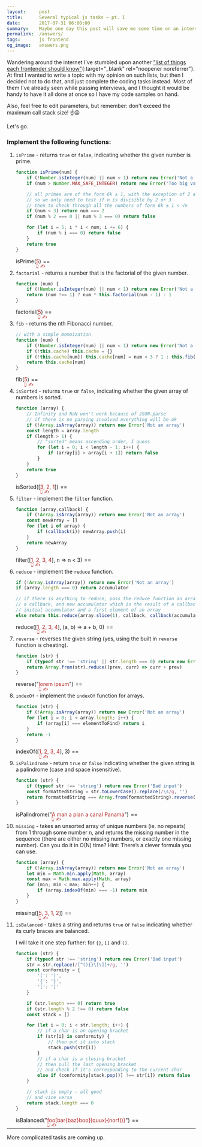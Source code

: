 ```yaml
---
layout:     post
title:      Several typical js tasks – pt. I
date:       2017-07-31 06:00:00
summary:    Maybe one day this post will save me some time on an interview.
permalink:  /answers/
tags:       js frontend
og_image:   answers.png
---
```


<script src='/js/tests.js' defer></script>
<style>
    span.result:before {
        content: '==';
        margin: 0 5px;
    }
    span[contenteditable] {
        color: firebrick;
        position: relative;
    }
    span[edit]:after {
        content: '👆 ✍️';
        position: absolute;
        width: 3em;
        bottom: -1.4em;
        left: -0.1em;
        font-size: 0.8em;
    }
</style>

Wandering around the internet I've stumbled upon another
["list of things each frontender should know"](https://performancejs.com/post/hde6d32/The-Best-List-of-Frontend-JavaScript-Interview-Questions-(written-by-a-Frontend-Engineer)){:target="_blank" rel="noopener noreferrer"}.
At first I wanted to write a topic with my opinion on such lists,
but then I decided not to do that, and just complete the coding
tasks instead. Most of them I've already seen while passing interviews, and I
thought it would be handy to have it all done at once
so I have my code samples on hand.

Also, feel free to edit parameters, but remember:
don't exceed the maximum call stack size! ☝️😦

Let's go.

### Implement the following functions:

1. `isPrime` - returns `true` or `false`, indicating whether the given
number is prime.

    ```js
    function isPrime(num) {
        if (!Number.isInteger(num) || num < 1) return new Error('Not a positive integer')
        if (num > Number.MAX_SAFE_INTEGER) return new Error('Too big value')

        // all primes are of the form 6k ± 1, with the exception of 2 and 3
        // so we only need to test if n is divisible by 2 or 3
        // then to check through all the numbers of form 6k ± 1 < √n
        if (num < 3) return num === 2
        if (num % 2 === 0 || num % 3 === 0) return false

        for (let i = 5; i * i < num; i += 6) {
            if (num % i === 0) return false
        }
        return true
    }
    ```

    isPrime(<span contenteditable='true' class='isPrime' edit>5</span>)<span class='result isPrime' />

1. `factorial` - returns a number that is the factorial of the given number.

    ```js
    function (num) {
        if (!Number.isInteger(num) || num < 1) return new Error('Not a positive integer')
        return (num !== 1) ? num * this.factorial(num - 1) : 1
    }
    ```

    factorial(<span contenteditable='true' class='factorial' edit>5</span>)<span class='result factorial' />

1. `fib` - returns the nth Fibonacci number.

    ```js
    // with a simple memoization
    function (num) {
        if (!Number.isInteger(num) || num < 1) return new Error('Not a positive integer')
        if (!this.cache) this.cache = {}
        if (!this.cache[num]) this.cache[num] = num < 3 ? 1 : this.fib(num - 1) + this.fib(num - 2)
        return this.cache[num]
    }
    ```

    fib(<span contenteditable='true' class='fib' edit>5</span>)<span class='result fib' />

1. `isSorted` - returns `true` or `false`, indicating whether the given array of numbers is sorted.

    ```js
    function (array) {
        // Infinity and NaN won't work because of JSON.parse
        // if there is no parsing involved everything will be ok
        if (!Array.isArray(array)) return new Error('Not an array')
        const length = array.length
        if (length > 1) {
            // "sorted" means ascending order, I guess
            for (let i = 0; i < length - 1; i++) {
                if (array[i] > array[i + 1]) return false
            }
        }
        return true
    }
    ```

    isSorted([<span contenteditable='true' class='isSorted' edit>3, 2, 1</span>])<span class='result isSorted' />

1. `filter` - implement the `filter` function.

    ```js
    function (array,callback) {
        if (!Array.isArray(array)) return new Error('Not an array')
        const newArray = []
        for (let i of array) {
            if (callback(i)) newArray.push(i)
        }
        return newArray
    }
    ```

     filter([<span contenteditable='true' class='filter' edit>1, 2, 3, 4</span>], n => n < 3)<span class='result filter' />

1. `reduce` - implement the `reduce` function.

    ```js
    if (!Array.isArray(array)) return new Error('Not an array')
    if (array.length === 0) return accumulator

    // if there is anything to reduce, pass the reduce function an array without first element,
    // a callback, and new accumulator which is the result of a callback function with
    // initial accumulator and a first element of an array
    else return this.reduce(array.slice(1), callback, callback(accumulator, array[0]))
    ```

     reduce([<span contenteditable='true' class='reduce' edit>1, 2, 3, 4</span>], (a, b) => a + b, 0)<span class='result reduce' />

1. `reverse` - reverses the given string (yes, using the built in `reverse` function is cheating).

    ```js
    function (str) {
        if (typeof str !== 'string' || str.length === 0) return new Error('Bad input')
        return Array.from(str).reduce((prev, curr) => curr + prev)
    }
    ```

     reverse("<span contenteditable='true' class='reverse' edit>lorem ipsum</span>")<span class='result reverse' />

1. `indexOf` - implement the `indexOf` function for arrays.

    ```js
    function (str) {
        if (!Array.isArray(array)) return new Error('Not an array')
        for (let i = 0; i < array.length; i++) {
            if (array[i] === elementToFind) return i
        }
        return -1
    }
    ```

     indexOf([<span contenteditable='true' class='indexOf' edit>1, 2, 3, 4</span>], 3)<span class='result indexOf' />

1. `isPalindrome` - return `true` or `false` indicating whether the given string is a palindrome (case and space insensitive).

    ```js
    function (str) {
        if (typeof str !== 'string') return new Error('Bad input')
        const formattedString = str.toLowerCase().replace(/\s/g, '')
        return formattedString === Array.from(formattedString).reverse().join('')
    }
    ```

     isPalindrome("<span contenteditable='true' class='isPalindrome' edit>A man a plan a canal Panama</span>")<span class='result isPalindrome' />

1. `missing` - takes an unsorted array of unique numbers (ie. no repeats) from 1 through some number n, and returns the missing number in the sequence (there are either no missing numbers, or exactly one missing number).
Can you do it in O(N) time? Hint: There’s a clever formula you can use.

    ```js
    function (array) {
        if (!Array.isArray(array)) return new Error('Not an array')
        let min = Math.min.apply(Math, array)
        const max = Math.max.apply(Math, array)
        for (min; min < max; min++) {
            if (array.indexOf(min) === -1) return min
        }
    }
    ```

    missing([<span contenteditable='true' class='missing' edit>5, 3, 1, 2</span>])<span class='result missing' />

1. `isBalanced` - takes a string and returns `true` or `false` indicating whether its curly braces are balanced.

    I will take it one step further: for `{}`, `[]` and `()`.

    ```js
    function (str) {
        if (typeof str !== 'string') return new Error('Bad input')
        str = str.replace(/[^(){}\[\]]+/g, '')
        const conformity = {
            '(': ')',
            '{': '}',
            '[': ']'
        }

        if (str.length === 0) return true
        if (str.length % 2 !== 0) return false
        const stack = []

        for (let i = 0; i < str.length; i++) {
            // if a char is an opening bracket
            if (str[i] in conformity) {
                // then put it into stack
                stack.push(str[i])
            }
            // if a char is a closing bracket
            // then pull the last opening bracket
            // and check if it's corresponding to the current char
            else if (conformity[stack.pop()] !== str[i]) return false
        }

        // stack is empty – all good
        // and vice versa
        return stack.length === 0
    }
    ```

     isBalanced("<span contenteditable='true' class='isBalanced' edit>foo[bar{baz}boo]{quux}{norf()}</span>")<span class='result isBalanced' />



-----------------
More complicated tasks are coming up.